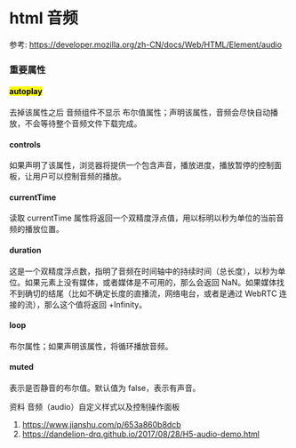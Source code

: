 # html 音频

参考:
https://developer.mozilla.org/zh-CN/docs/Web/HTML/Element/audio

### 重要属性
#### <mark>autoplay</mark>

去掉该属性之后 音频组件不显示
布尔值属性；声明该属性，音频会尽快自动播放，不会等待整个音频文件下载完成。

#### controls

如果声明了该属性，浏览器将提供一个包含声音，播放进度，播放暂停的控制面板，让用户可以控制音频的播放。

#### currentTime

读取 currentTime 属性将返回一个双精度浮点值，用以标明以秒为单位的当前音频的播放位置。

#### duration

这是一个双精度浮点数，指明了音频在时间轴中的持续时间（总长度），以秒为单位。如果元素上没有媒体，或者媒体是不可用的，那么会返回 NaN。如果媒体找不到确切的结尾（比如不确定长度的直播流，网络电台，或者是通过 WebRTC 连接的流），那么这个值将返回 +Infinity。

#### loop

布尔属性；如果声明该属性，将循环播放音频。

#### muted

表示是否静音的布尔值。默认值为 false，表示有声音。

资料
音频（audio）自定义样式以及控制操作面板
1. https://www.jianshu.com/p/653a860b8dcb
2. https://dandelion-drq.github.io/2017/08/28/H5-audio-demo.html
